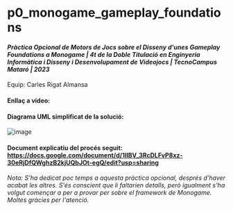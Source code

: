 # p0_monogame_gameplay_foundations
#### _Pràctica Opcional de Motors de Jocs sobre el Disseny d'unes Gameplay Foundations a Monogame | 4t de la Doble Titulació en Enginyeria Informàtica i Disseny i Desenvolupament de Videojocs | TecnoCampus Mataró | 2023_

Equip: Carles Rigat Almansa

#### Enllaç a vídeo: 
#### Diagrama UML simplificat de la solució: 
![image](https://user-images.githubusercontent.com/60795194/226261082-e70d2021-1ca0-412e-b8d2-c246aff83546.png)

#### Document explicatiu del procés seguit: https://docs.google.com/document/d/1IIBV_3RcDLFvP8xz-30eRjDfQWghzB2kjUQbJOt-egQ/edit?usp=sharing

_Nota: S'ha dedicat poc temps a aquesta pràctica opcional, després d'haver acabat les altres. S'és conscient que li faltarien detalls, però igualment s'ha volgut començar a per a provar per sobre el framework de Monogame. Moltes gràcies per l'atenció._
